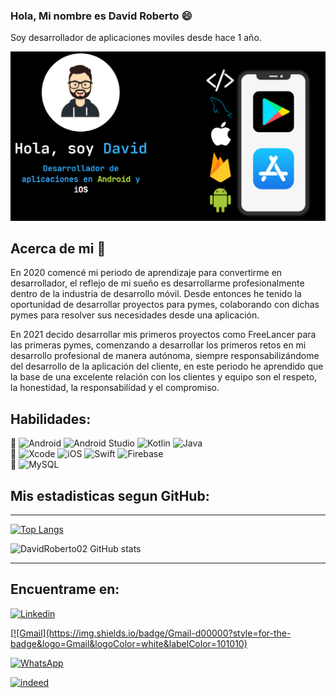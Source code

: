 ### Hola, Mi nombre es David Roberto :smile:	

<!--
**DavidRoberto02/DavidRoberto02** is a ✨ _special_ ✨ repository because its `README.md` (this file) appears on your GitHub profile. -->

Soy desarrollador de aplicaciones moviles desde hace 1 año.

![Image text](https://github.com/DavidRoberto02/Imagen/blob/main/imagen_2022-03-17_002354.png)

## Acerca de mi  :hugs:	

En 2020 comencé mi periodo de aprendizaje para convertirme en desarrollador, el reflejo de mi sueño es desarrollarme profesionalmente dentro de la industria de desarrollo móvil. Desde entonces he tenido la oportunidad de desarrollar proyectos para pymes, colaborando con dichas pymes para resolver sus necesidades desde una aplicación.

En 2021 decido desarrollar mis primeros proyectos como FreeLancer para las primeras pymes, comenzando a desarrollar los primeros retos en mi desarrollo profesional de manera autónoma, siempre responsabilizándome del desarrollo de la aplicación del cliente, en este periodo he aprendido que la base de una excelente relación con los clientes y equipo son el respeto, la honestidad, la responsabilidad y el compromiso.

## Habilidades:
:1st_place_medal:
![Android](https://img.shields.io/badge/Android-3DDC84?style=for-the-badge&logo=android&logoColor=white&labelColor=101010)
![Android Studio](https://img.shields.io/badge/Android%20Studio-3DDC84?style=for-the-badge&logo=androidstudio&logoColor=white&labelColor=101010)
![Kotlin](https://img.shields.io/badge/Kotlin-0095D5?style=for-the-badge&logo=kotlin&logoColor=white&labelColor=101010)
![Java](https://img.shields.io/badge/Java-ef233c?style=for-the-badge&logo=Java&logoColor=white&labelColor=101010)</br>
:2nd_place_medal:
![Xcode](https://img.shields.io/badge/Xcode-023e8a?style=for-the-badge&logo=Xcode&logoColor=white&labelColor=101010)
![iOS](https://img.shields.io/badge/ios-ef233c?style=for-the-badge&logo=Apple&logoColor=white&labelColor=101010)
![Swift](https://img.shields.io/badge/Swift-f77f00?style=for-the-badge&logo=Swift&logoColor=white&labelColor=101010)
![Firebase](https://img.shields.io/badge/Firebase-ffba08?style=for-the-badge&logo=Firebase&logoColor=white&labelColor=101010)</br>
:3rd_place_medal:
![MySQL](https://img.shields.io/badge/MySQL-8ecae6?style=for-the-badge&logo=MySQL&logoColor=white&labelColor=101010)

## Mis estadisticas segun GitHub:

<hr>

[![Top Langs](https://github-readme-stats.vercel.app/api/top-langs/?username=DavidRoberto02&layout=compact&langs_count=10&hide=gdscript)](https://github.com/DavidRoberto02/github-readme-stats)

![DavidRoberto02 GitHub stats](https://github-readme-stats.vercel.app/api?username=DavidRoberto02&show_icons=true&icon_color=FFFFFF)

<hr>


## Encuentrame en:
[![Linkedin](https://img.shields.io/badge/Linkedin-0077b6?style=for-the-badge&logo=Linkedin&logoColor=white&labelColor=101010)](https://www.linkedin.com/in/david-acosta-saucedo-7bbb0a227/)

<a href="mailto:David.Saucedo0211@gmail.com">
[![Gmail](https://img.shields.io/badge/Gmail-d00000?style=for-the-badge&logo=Gmail&logoColor=white&labelColor=101010)
</a>

[![WhatsApp](https://img.shields.io/badge/WhatsApp-2b9348?style=for-the-badge&logo=WhatsApp&logoColor=white&labelColor=101010)](https://wa.me/528110769773)

[![indeed](https://img.shields.io/badge/indeed-0077b6?style=for-the-badge&logo=indeed&logoColor=white&labelColor=101010)](https://my.indeed.com/p/davids-2x9r1n6)

